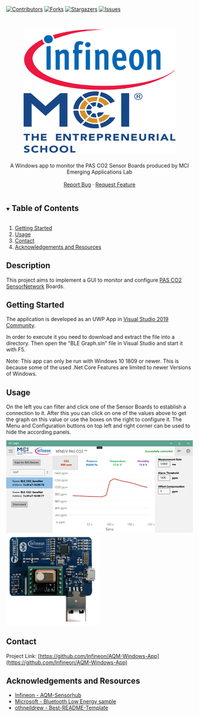 <!--
*** Thanks for checking out the Best-README-Template. If you have a suggestion
*** that would make this better, please fork the repo and create a pull request
*** or simply open an issue with the tag "enhancement".
*** Thanks again! Now go create something AMAZING! :D

***
***
***
*** To avoid retyping too much info. Do a search and replace for the following:
*** MechResato, DeflectionAnalyzer, twitter_handle, email, project_title, project_description
-->



<!-- PROJECT SHIELDS -->
<!--
*** I'm using markdown "reference style" links for readability.
*** Reference links are enclosed in brackets [ ] instead of parentheses ( ).
*** See the bottom of this document for the declaration of the reference variables
*** for contributors-url, forks-url, etc. This is an optional, concise syntax you may use.
*** https://www.markdownguide.org/basic-syntax/#reference-style-links
-->
[![Contributors][contributors-shield]][contributors-url]
[![Forks][forks-shield]][forks-url]
[![Stargazers][stars-shield]][stars-url]
[![Issues][issues-shield]][issues-url]
<!-- [![MIT License][license-shield]][license-url] -->



<!-- PROJECT LOGO -->
<br />
<p align="center">
  <a href="https://github.com/Infineon/AQM-Windows-App">
    <img src="images/Infineon-Logo.svg_2K.png" alt="Logo Infineon" width="410" height="165">
  </a>
  <br/>
  <a href="https://github.com/Infineon/AQM-Windows-App">
    <img src="images/MCI_TES_Logo_4c.png" alt="Logo MCI EAL" width="410" height="165">
  </a>

  <h3 align="center"></h3>

  <p align="center">
    A Windows app to monitor the PAS CO2 Sensor Boards produced by MCI Emerging Applications Lab 
    <br />
    <!-- <a href="https://github.com/Infineon/AQM-Windows-App"><strong>Explore the docs »</strong></a> 
    <br />-->
    <br />
    <!-- <a href="https://github.com/Infineon/AQM-Windows-App">View Demo</a> 
    ·
    -->
    <a href="https://github.com/Infineon/AQM-Windows-App/issues">Report Bug</a>
    ·
    <a href="https://github.com/Infineon/AQM-Windows-App/issues">Request Feature</a>
  </p>
</p>

<!-- TABLE OF CONTENTS -->
<details open="open">
  <summary><h2 style="display: inline-block">Table of Contents</h2></summary>
  <ol>
    <li><a href="#getting-started">Getting Started</a></li>
    <li><a href="#usage">Usage</a></li>
    <li><a href="#contact">Contact</a></li>
    <li><a href="#acknowledgements-and-resources">Acknowledgements and Resources</a></li>
  </ol>
</details>



## Description

This project aims to implement a GUI to monitor and configure [PAS CO2 SensorNetwork](https://github.com/Infineon/AQM-Sensorhub) Boards.

<!-- GETTING STARTED -->
## Getting Started

The application is developed as an UWP App in [Visual Studio 2019 Community](https://visualstudio.microsoft.com/de/downloads/). 

In order to execute it you need to download and extract the file into a directory. Then open the "BLE Graph.sln" file in Visual Studio and start it with F5.

Note: This app can only be run with Windows 10 1809 or newer. This is because some of the used .Net Core Features are limited to newer Versions of Windows.

<!-- USAGE -->
## Usage

On the left you can filter and click one of the Sensor Boards to establish a connection to it. After this you can click on one of the values above to get the graph on this value or use the boxes on the right to configure it. The Menu and Configuration buttons on top left and right corner can be used to hide the according panels.

<a href="https://github.com/Infineon/AQM-Windows-App">
    <img src="images/App.png" alt="Application example" >
</a>
<a href="https://github.com/Infineon/AQM-Windows-App">
    <img src="images/SensorBoard.png" alt="Logo" width="250">
</a>

<!-- CONTACT -->
## Contact

<!-- Your Name - [@twitter_handle](https://twitter.com/twitter_handle) - email -->

Project Link: [https://github.com/Infineon/AQM-Windows-App](https://github.com/Infineon/AQM-Windows-App)



<!-- ACKNOWLEDGEMENTS & RESOURCES -->
## Acknowledgements and Resources

* [Infineon - AQM-Sensorhub](https://github.com/Infineon/AQM-Sensorhub)
* [Microsoft - Bluetooth Low Energy sample](https://docs.microsoft.com/en-us/samples/microsoft/windows-universal-samples/bluetoothle/)
* [othneildrew - Best-README-Template](https://github.com/othneildrew/Best-README-Template)





<!-- MARKDOWN LINKS & IMAGES -->
<!-- https://www.markdownguide.org/basic-syntax/#reference-style-links -->
[contributors-shield]: https://img.shields.io/github/contributors/MechResato/DeflectionAnalyzer.svg?style=for-the-badge
[contributors-url]: https://github.com/Infineon/AQM-Windows-App/graphs/contributors
[forks-shield]: https://img.shields.io/github/forks/MechResato/DeflectionAnalyzer.svg?style=for-the-badge
[forks-url]: https://github.com/Infineon/AQM-Windows-App/network/members
[stars-shield]: https://img.shields.io/github/stars/MechResato/DeflectionAnalyzer.svg?style=for-the-badge
[stars-url]: https://github.com/Infineon/AQM-Windows-App/stargazers
[issues-shield]: https://img.shields.io/github/issues/MechResato/DeflectionAnalyzer.svg?style=for-the-badge
[issues-url]: https://github.com/Infineon/AQM-Windows-App/issues
<!-- [license-shield]: https://img.shields.io/github/license/MechResato/DeflectionAnalyzer.svg?style=for-the-badge -->
<!-- [license-url]: https://github.com/Infineon/AQM-Windows-App/blob/master/LICENSE.txt -->
